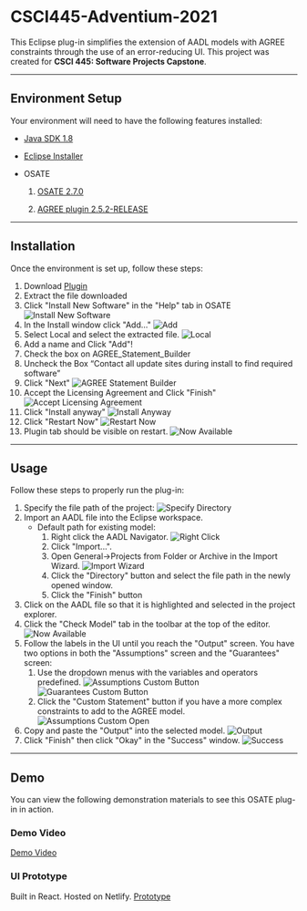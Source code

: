 # CSCI445-Adventium-2021

This Eclipse plug-in simplifies the extension of AADL models with AGREE constraints through the use of an error-reducing UI. This project was created for **CSCI 445: Software Projects Capstone**.

---

## Environment Setup

Your environment will need to have the following features installed:

- [Java SDK 1.8](https://www.oracle.com/java/technologies/javase/javase-jdk8-downloads.html)

- [Eclipse Installer](https://www.eclipse.org/downloads/packages/installer)

- OSATE
  1. [OSATE 2.7.0](https://osate-build.sei.cmu.edu/download/osate/stable/2.7.0/)

  2. [AGREE plugin 2.5.2-RELEASE](https://github.com/loonwerks/AGREE/releases/tag/2.5.2-RELEASE)

---

## Installation

Once the environment is set up, follow these steps:

1. Download [Plugin](https://github.com/RileyAbr/CSCI445-Adventium-2021/blob/main/AGREE_Statement_Builder_Download.zip)
2. Extract the file downloaded
3. Click "Install New Software" in the "Help" tab in OSATE
![Install New Software](/screenshots/installation_help_install.png)
4. In the Install window click "Add..."
![Add](/screenshots/installation_install_window.png)
5. Select Local and select the extracted file.
![Local](/screenshots/add_local.png)
6. Add a name and Click "Add"!
7. Check the box on AGREE_Statement_Builder
8. Uncheck the Box “Contact all update sites during install to find required software”
9. Click "Next"
![AGREE Statement Builder](/screenshots/check_agree.png)
10. Accept the Licensing Agreement and Click "Finish"
![Accept Licensing Agreement](/screenshots/accept_license.png)
11. Click "Install anyway"
![Install Anyway](/screenshots/install_anyway.png)
12. Click "Restart Now"
![Restart Now](/screenshots/restart_now.png)
13. Plugin tab should be visible on restart.
![Now Available](/screenshots/now_available.png)

---

## Usage

Follow these steps to properly run the plug-in:

1. Specify the file path of the project:
![Specify Directory](/screenshots/directory_spec.png)
2. Import an AADL file into the Eclipse workspace.
    - Default path for existing model:
      1. Right click the AADL Navigator.
      ![Right Click](/screenshots/right_click.png)
      2. Click "Import...".
      3. Open General->Projects from Folder or Archive in the Import Wizard.
      ![Import Wizard](/screenshots/import_wizard.png)
      4. Click the "Directory" button and select the file path in the newly opened window.
      5. Click the "Finish" button
3. Click on the AADL file so that it is highlighted and selected in the project explorer.
4. Click the "Check Model" tab in the toolbar at the top of the editor.
![Now Available](/screenshots/now_available.png)
5. Follow the labels in the UI until you reach the "Output" screen. You have two options in both the "Assumptions" screen and the "Guarantees" screen:
    1. Use the dropdown menus with the variables and operators predefined.
    ![Assumptions Custom Button](/screenshots/assumptions_custom.png)
    ![Guarantees Custom Button](/screenshots/guarantees_custom.png)
    2. Click the "Custom Statement" button if you have a more complex constraints to add to the AGREE model.
    ![Assumptions Custom Open](/screenshots/assumptions_custom_open.png)
6. Copy and paste the "Output" into the selected model.
![Output](/screenshots/output.png)
7. Click "Finish" then click "Okay" in the "Success" window.
![Success](/screenshots/successful_write.png)

---

## Demo

You can view the following demonstration materials to see this OSATE plug-in in action.

### Demo Video

[Demo Video]()

### UI Prototype

Built in React. Hosted on Netlify.
[Prototype](https://adventium-gumbo-ui-prototype.netlify.app/)
